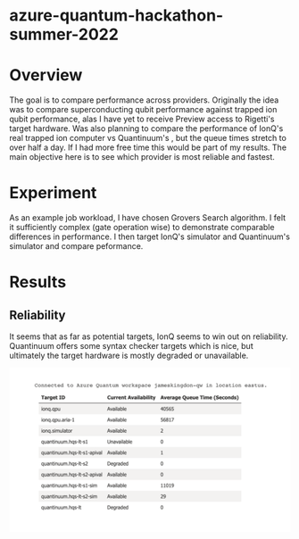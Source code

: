# azure-quantum-hackathon-summer-2022

# Overview

The goal is to compare performance across providers. Originally the idea was to compare superconducting qubit performance against trapped ion qubit performance, alas I have yet to receive Preview access to Rigetti's target hardware. Was also planning to compare the performance of IonQ's real trapped ion computer vs Quantinuum's , but the queue times stretch to over half a day. If I had more free time this would be part of my results. The main objective here is to see which provider is most reliable and fastest.

# Experiment

As an example job workload, I have chosen Grovers Search algorithm. I felt it sufficiently complex (gate operation wise) to demonstrate comparable differences in performance. I then target IonQ's simulator and Quantinuum's simulator and compare peformance. 

# Results

## Reliability

It seems that as far as potential targets, IonQ seems to win out on reliability. Quantinuum offers some syntax checker targets which is nice, but ultimately the target hardware is mostly degraded or unavailable.

![](providers.png)

